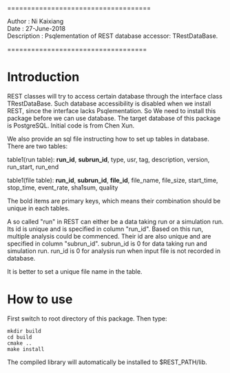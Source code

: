 ====================================

Author : Ni Kaixiang  
Date : 27-June-2018  
Description : Psqlementation of REST database accessor: TRestDataBase.  

===================================

# Introduction

REST classes will try to access certain database through the interface class TRestDataBase. 
Such database accessibility is disabled when we install REST, since the interface lacks Psqlementation.
So We need to install this package before we can use database.
The target database of this package is PostgreSQL. Initial code is from Chen Xun.

We also provide an sql file instructing how to set up tables in database. There are two tables:

table1(run table): **run_id**, **subrun_id**, type, usr, tag, description, version, run_start, run_end

table1(file table): **run_id**, **subrun_id**, **file_id**, file_name, file_size, start_time, stop_time, event_rate, sha1sum, quality

The bold items are primary keys, which means their combination should be unique in each tables.

A so called "run" in REST can either be a data taking run or a simulation run. Its id is unique and
is specified in column "run_id". Based on this run, multiple analysis could be commenced. Their id 
are also unique and are specified in column "subrun_id". subrun_id is 0 for data taking run and 
simulation run. run_id is 0 for analysis run when input file is not recorded in database. 

It is better to set a unique file name in the table. 

# How to use

First switch to root directory of this package. Then type:

`mkdir build`  
`cd build`  
`cmake ..`  
`make install`  

The compiled library will automatically be installed to $REST_PATH/lib.

